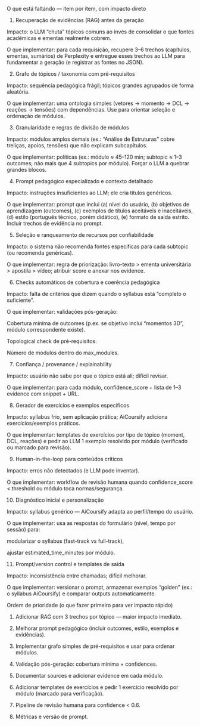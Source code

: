 O que está faltando — item por item, com impacto direto

1. Recuperação de evidências (RAG) antes da geração

Impacto: o LLM “chuta” tópicos comuns ao invés de consolidar o que fontes acadêmicas e ementas realmente cobrem.

O que implementar: para cada requisição, recupere 3–6 trechos (capítulos, ementas, sumários) de Perplexity e entregue esses trechos ao LLM para fundamentar a geração (e registrar as fontes no JSON).

2. Grafo de tópicos / taxonomia com pré-requisitos

Impacto: sequência pedagógica frágil; tópicos grandes agrupados de forma aleatória.

O que implementar: uma ontologia simples (vetores → momento → DCL → reações → tensões) com dependências. Use para orientar seleção e ordenação de módulos.

3. Granularidade e regras de divisão de módulos

Impacto: módulos amplos demais (ex.: “Análise de Estruturas” cobre treliças, apoios, tensões) que não explicam subcapítulos.

O que implementar: políticas (ex.: módulo ≈ 45–120 min; subtopic ≈ 1–3 outcomes; não mais que 4 subtopics por módulo). Forçar o LLM a quebrar grandes blocos.

4. Prompt pedagógico especializado e contexto detalhado

Impacto: instruções insuficientes ao LLM; ele cria títulos genéricos.

O que implementar: prompt que inclui (a) nível do usuário, (b) objetivos de aprendizagem (outcomes), (c) exemplos de títulos aceitáveis e inaceitáveis, (d) estilo (português técnico, porém didático), (e) formato de saída estrito. Incluir trechos de evidência no prompt.

5. Seleção e ranqueamento de recursos por confiabilidade

Impacto: o sistema não recomenda fontes específicas para cada subtopic (ou recomenda genéricas).

O que implementar: regra de priorização: livro-texto > ementa universitária > apostila > vídeo; atribuir score e anexar nos evidence.

6. Checks automáticos de cobertura e coerência pedagógica

Impacto: falta de critérios que dizem quando o syllabus está “completo o suficiente”.

O que implementar: validações pós-geração:

Cobertura mínima de outcomes (p.ex. se objetivo inclui “momentos 3D”, módulo correspondente existe).

Topological check de pré-requisitos.

Número de módulos dentro do max_modules.

7. Confiança / provenance / explainability

Impacto: usuário não sabe por que o tópico está ali; difícil revisar.

O que implementar: para cada módulo, confidence_score + lista de 1–3 evidence com snippet + URL.

8. Gerador de exercícios e exemplos específicos

Impacto: syllabus frio, sem aplicação prática; AiCoursify adiciona exercícios/exemplos práticos.

O que implementar: templates de exercícios por tipo de tópico (moment, DCL, reações) e pedir ao LLM 1 exemplo resolvido por módulo (verificado ou marcado para revisão).

9. Human-in-the-loop para conteúdos críticos

Impacto: erros não detectados (e LLM pode inventar).

O que implementar: workflow de revisão humana quando confidence_score < threshold ou módulo toca normas/segurança.

10. Diagnóstico inicial e personalização

Impacto: syllabus genérico — AiCoursify adapta ao perfil/tempo do usuário.

O que implementar: usa as respostas do formulário (nível, tempo por sessão) para:

modularizar o syllabus (fast-track vs full-track),

ajustar estimated_time_minutes por módulo.

11. Prompt/version control e templates de saída

Impacto: inconsistência entre chamadas; difícil melhorar.

O que implementar: versionar o prompt, armazenar exemplos “golden” (ex.: o syllabus AiCoursify) e comparar outputs automaticamente.

Ordem de prioridade (o que fazer primeiro para ver impacto rápido)

1. Adicionar RAG com 3 trechos por tópico — maior impacto imediato.

2. Melhorar prompt pedagógico (incluir outcomes, estilo, exemplos e evidências).

3. Implementar grafo simples de pré-requisitos e usar para ordenar módulos.

4. Validação pós-geração: cobertura mínima + confidences.

5. Documentar sources e adicionar evidence em cada módulo.

6. Adicionar templates de exercícios e pedir 1 exercício resolvido por módulo (marcado para verificação).

7. Pipeline de revisão humana para confidence < 0.6.

8. Métricas e versão de prompt.